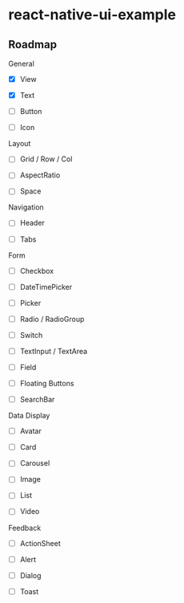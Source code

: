 # react-native-ui-example

## Roadmap

General

- [x] View

- [X] Text

- [ ] Button

- [ ] Icon

Layout

- [ ] Grid / Row / Col

- [ ] AspectRatio

- [ ] Space

Navigation

- [ ] Header

- [ ] Tabs

Form

- [ ] Checkbox

- [ ] DateTimePicker

- [ ] Picker

- [ ] Radio / RadioGroup

- [ ] Switch

- [ ] TextInput / TextArea

- [ ] Field

- [ ] Floating Buttons

- [ ] SearchBar

Data Display

- [ ] Avatar

- [ ] Card

- [ ] Carousel

- [ ] Image

- [ ] List

- [ ] Video

Feedback

- [ ] ActionSheet

- [ ] Alert

- [ ] Dialog

- [ ] Toast
